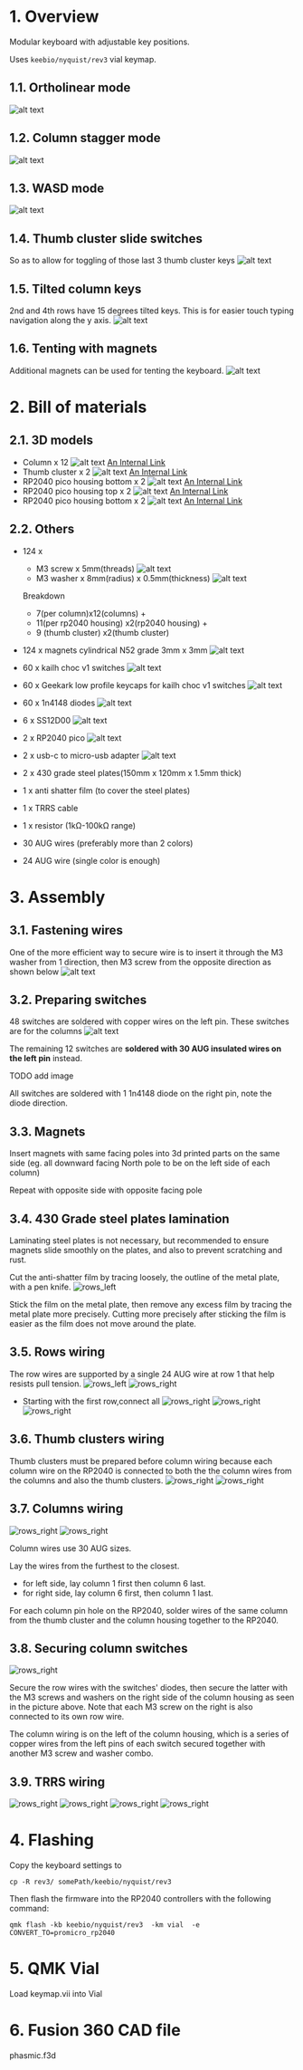 # 1. Overview
Modular keyboard with adjustable key positions.

Uses `keebio/nyquist/rev3` vial keymap. 

## 1.1. Ortholinear mode
![alt text](images/ortholinear.jpg "Title")

## 1.2. Column stagger mode
![alt text](images/column_stagger.jpg)

## 1.3. WASD mode
![alt text](images/wasd.jpg)

## 1.4. Thumb cluster slide switches

So as to allow for toggling of those last 3 thumb cluster keys
![alt text](images/thumb_cluster_slide_switches.jpg)

## 1.5. Tilted column keys
2nd and 4th rows have 15 degrees tilted keys. This is for easier touch typing navigation along the y axis.
![alt text](images/column_15_degrees_tilt.jpg)

## 1.6. Tenting with magnets
Additional magnets can be used for tenting the keyboard.
![alt text](images/magnet_tenting.jpg)

# 2. Bill of materials
## 2.1. 3D models
- Column x 12
![alt text](images/stl/col.jpg)
[An Internal Link](/stl/col.stl)
- Thumb cluster x 2
![alt text](images/stl/thumb_cluster.jpg)
[An Internal Link](/stl/col.stl)
- RP2040 pico housing bottom x 2
![alt text](images/stl/rp2040_btm.jpg)
[An Internal Link](/stl/rp2040_pico_housing_btm.stl)
- RP2040 pico housing top x 2
![alt text](images/stl/rp2040_top.jpg)
[An Internal Link](/stl/rp2040_pico_housing_top.stl)
- RP2040 pico housing bottom x 2
![alt text](images/stl/rp2040_top_trrs.jpg)
[An Internal Link](/stl/rp2040_pico_housing_top_trrs.stl)

## 2.2. Others
- 124 x 
    - M3 screw x 5mm(threads)
    ![alt text](images/m3.jpg)
    - M3 washer x 8mm(radius) x 0.5mm(thickness)
    ![alt text](images/washer.jpg)

    Breakdown
    - 7(per column)x12(columns) +
    - 11(per rp2040 housing) x2(rp2040 housing) +
    - 9 (thumb cluster) x2(thumb cluster)

- 124 x magnets cylindrical N52 grade 3mm x 3mm
    ![alt text](images/magnet.jpg)
- 60 x kailh choc v1 switches
    ![alt text](images/kailh_choc_v1.jpg)
- 60 x Geekark low profile keycaps for kailh choc v1 switches
    ![alt text](images/geekark_lp_keycaps.avif)
- 60 x 1n4148 diodes
    ![alt text](images/1n4148.jpg)
- 6 x SS12D00
    ![alt text](images/SS12D00.webp)
- 2 x RP2040 pico
    ![alt text](images/rp2040_pico.jpg)
- 2 x usb-c to micro-usb adapter
    ![alt text](images/usbc_to_microusb.jpg)
- 2 x 430 grade steel plates(150mm x 120mm x 1.5mm thick)
- 1 x anti shatter film (to cover the steel plates)
- 1 x TRRS cable
- 1 x resistor (1kΩ-100kΩ range)
- 30 AUG wires (preferably more than 2 colors)
- 24 AUG wire (single color is enough)

# 3. Assembly
## 3.1. Fastening wires
One of the more efficient way to secure wire is to insert it through the M3 washer from 1 direction, then M3 screw from the opposite direction as shown below
![alt text](diagrams/securing_wire.jpg)

## 3.2. Preparing switches
48 switches are soldered with copper wires on the left pin. These switches are for the columns
![alt text](images/soldered_switch.jpg)

The remaining 12 switches are **soldered with 30 AUG insulated wires on the left pin** instead.

TODO add image

All switches are soldered with 1 1n4148 diode on the right pin, note the diode direction.
## 3.3. Magnets
Insert magnets with same facing poles into 3d printed parts on the same side (eg. all downward facing North pole to be on the left side of each column)

Repeat with opposite side with opposite facing pole

## 3.4. 430 Grade steel plates lamination
Laminating steel plates is not necessary, but recommended to ensure magnets slide smoothly on the plates, and also to prevent scratching and rust.

Cut the anti-shatter film by tracing loosely, the outline of the metal plate, with a pen knife.
![rows_left](images/steel_plate_lamination.jpg)

Stick the film on the metal plate, then remove any excess film by tracing the metal plate more precisely. Cutting more precisely after sticking the film is easier as the film does not move around the plate.


## 3.5. Rows wiring
The row wires are supported by a single 24 AUG wire at row 1 that help resists pull tension.
![rows_left](diagrams/rows_left.jpg)
![rows_right](diagrams/rows_right.jpg)

- Starting with the first row,connect all 
![rows_right](diagrams/rows_wiring_actual.jpg)
![rows_right](images/column_wiring_first.jpg)
![rows_right](images/column_wiring_intermediate.jpg)
## 3.6. Thumb clusters wiring
Thumb clusters must be prepared before column wiring because each column wire on the RP2040 is connected to both the the column wires from the columns and also the thumb clusters.
![rows_right](diagrams/thumb_cluster_row_wiring.jpg)
![rows_right](diagrams/thumb_cluster_wiring_row.jpg)

## 3.7. Columns wiring
![rows_right](diagrams/col_wiring_left.jpg)
![rows_right](diagrams/col_wiring_right.jpg)

Column wires use 30 AUG sizes.

Lay the wires from the furthest to the closest.
- for left side, lay column 1 first then column 6 last.
- for right side, lay column 6 first, then column 1 last.

For each column pin hole on the RP2040, solder wires of the same column from the thumb cluster and the column housing together to the RP2040.

## 3.8. Securing column switches
![rows_right](images/column_switches.jpg)

Secure the row wires with the switches' diodes, then secure the latter with the M3 screws and washers on the right side of the column housing as seen in the picture above. Note that each M3 screw on the right is also connected to its own row wire.

The column wiring is on the left of the column housing, which is a series of copper wires from the left pins of each switch secured together with another M3 screw and washer combo.

## 3.9. TRRS wiring
![rows_right](diagrams/trrs.jpg)
![rows_right](images/trrs0.jpg)
![rows_right](images/trrs1.jpg)
![rows_right](images/trrs2.jpg)

# 4. Flashing
Copy the keyboard settings to 

```
cp -R rev3/ somePath/keebio/nyquist/rev3
```
Then flash the firmware into the RP2040 controllers with the following command:
```
qmk flash -kb keebio/nyquist/rev3  -km vial  -e CONVERT_TO=promicro_rp2040
```

# 5. QMK Vial
Load keymap.vii into Vial

# 6. Fusion 360 CAD file
phasmic.f3d